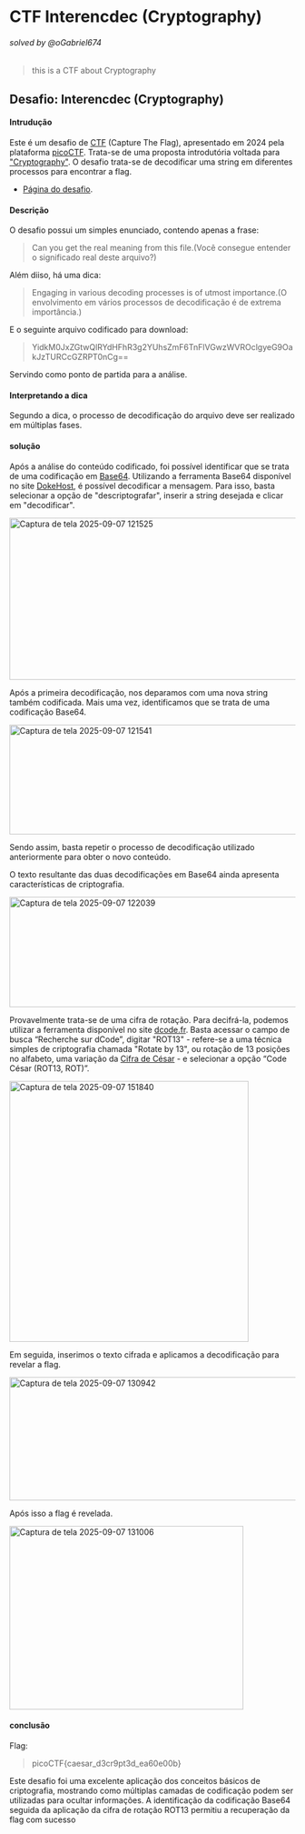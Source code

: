 # CTF Interencdec (Cryptography)
###### solved by @oGabriel674

> this is a CTF about Cryptography

## Desafio: Interencdec (Cryptography)
#### Intrudução
 
 Este é um desafio de [CTF](https://hackersec.com/desafios-hacker-o-que-sao-os-ctf/) (Capture The Flag), apresentado em 2024 pela plataforma [picoCTF](https://picoctf.org/). Trata-se de uma proposta introdutória voltada para ["Cryptography"](https://en.wikipedia.org/wiki/Cryptography). O desafio trata-se de decodificar uma string em diferentes processos para encontrar a flag.

- [Página do desafio](https://play.picoctf.org/practice/challenge/418).

#### Descrição

O desafio possui um simples enunciado, contendo apenas a frase:

> Can you get the real meaning from this file.(Você consegue entender o significado real deste arquivo?)

Além diiso, há uma dica:

> Engaging in various decoding processes is of utmost importance.(O envolvimento em vários processos de decodificação é de extrema importância.)

E o seguinte arquivo codificado para download:

> YidkM0JxZGtwQlRYdHFhR3g2YUhsZmF6TnFlVGwzWVROclgyeG9OakJzTURCcGZRPT0nCg==

Servindo como ponto de partida para a análise.

#### Interpretando a dica

Segundo a dica, o processo de decodificação do arquivo deve ser realizado em múltiplas fases.

#### solução

Após a análise do conteúdo codificado, foi possível identificar que se trata de uma codificação em [Base64](https://en.wikipedia.org/wiki/Base64). Utilizando a ferramenta Base64 disponível no site [DokeHost](https://dokehost.com.br/ferramenta/codificar-decodificar-base64), é possível decodificar a mensagem. Para isso, basta selecionar a opção de "descriptografar", inserir a string desejada e clicar em "decodificar".

<img width="925" height="285" alt="Captura de tela 2025-09-07 121525" src="https://github.com/user-attachments/assets/7d94232d-7bd2-424e-9dc6-59685121e88b" />

Após a primeira decodificação, nos deparamos com uma nova string também codificada. Mais uma vez, identificamos que se trata de uma codificação Base64.

<img width="921" height="193" alt="Captura de tela 2025-09-07 121541" src="https://github.com/user-attachments/assets/6fae6d40-7df2-4791-96da-d00cc5bd8b76" />

Sendo assim, basta repetir o processo de decodificação utilizado anteriormente para obter o novo conteúdo. 

O texto resultante das duas decodificações em Base64 ainda apresenta características de criptografia.

<img width="910" height="194" alt="Captura de tela 2025-09-07 122039" src="https://github.com/user-attachments/assets/8aebf6e5-1ece-4d35-8219-94544fc06646" />

Provavelmente trata-se de uma cifra de rotação. Para decifrá-la, podemos utilizar a ferramenta disponível no site [dcode.fr](https://www.dcode.fr/). Basta acessar o campo de busca “Recherche sur dCode”, digitar "ROT13" - refere-se a uma técnica simples de criptografia chamada "Rotate by 13", ou rotação de 13 posições no alfabeto, uma variação da [Cifra de César](https://pt.wikipedia.org/wiki/Cifra_de_C%C3%A9sar) - e selecionar a opção “Code César (ROT13, ROT)”.

<img width="421" height="459" alt="Captura de tela 2025-09-07 151840" src="https://github.com/user-attachments/assets/6be022ee-e566-44a2-ac27-f76a08c4e44e" />


Em seguida, inserimos o texto cifrada e aplicamos a decodificação para revelar a flag.

<img width="528" height="217" alt="Captura de tela 2025-09-07 130942" src="https://github.com/user-attachments/assets/ee113e50-0fc5-4687-8c9a-e5cf1fe16267" />

Após isso a flag é revelada.

<img width="412" height="323" alt="Captura de tela 2025-09-07 131006" src="https://github.com/user-attachments/assets/a4030b55-6e00-4fff-a6a3-0a1f6631e556" />

#### conclusão

Flag:

> picoCTF{caesar_d3cr9pt3d_ea60e00b}

Este desafio foi uma excelente aplicação dos conceitos básicos de criptografia, mostrando como múltiplas camadas de codificação podem ser utilizadas para ocultar informações. A identificação da codificação Base64 seguida da aplicação da cifra de rotação ROT13 permitiu a recuperação da flag com sucesso
